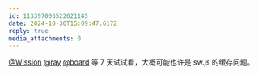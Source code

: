 ```yaml
---
id: 113397005522621145
date: 2024-10-30T15:09:47.617Z
reply: true
media_attachments: 0
---
```


[@Wission](https://md.jeoqm-77.top/@Wission) [@ray](https://m.ie9.org/@ray) [@board](https://ovo.st/club/board) 等 7 天试试看，大概可能也许是 sw.js 的缓存问题。

